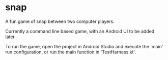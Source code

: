 # snap
A fun game of snap between two computer players.

Currently a command line based game, with an Android UI to be added later.

To run the game, open the project in Android Studio and execute the 'main' run configuration, or run the main function in 'TestHarness.kt'.

